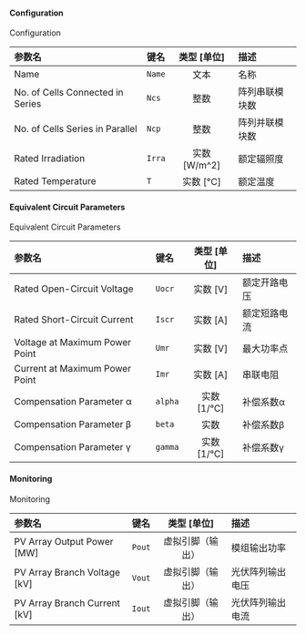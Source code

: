 <!--
DO NOT EDIT THIS FILE DIRECTLY.
This file is generated by tools/comp-docs.js.
All changes will be overwritten by regeneration.
-->

<slot class="model-parameters">

#### Configuration

Configuration

| 参数名 | 键名 | 类型 [单位] | 描述 |
|:------ |:---- |:-----------:|:---- |
| Name | `Name` | 文本 | 名称 |
| No\. of Cells Connected in Series | `Ncs` | 整数 | 阵列串联模块数 |
| No\. of Cells Series in Parallel | `Ncp` | 整数 | 阵列并联模块数 |
| Rated Irradiation | `Irra` | 实数 [W/m^2] | 额定辐照度 |
| Rated Temperature | `T` | 实数 [°C] | 额定温度 |

#### Equivalent Circuit Parameters

Equivalent Circuit Parameters

| 参数名 | 键名 | 类型 [单位] | 描述 |
|:------ |:---- |:-----------:|:---- |
| Rated Open\-Circuit Voltage | `Uocr` | 实数 [V] | 额定开路电压 |
| Rated Short\-Circuit Current | `Iscr` | 实数 [A] | 额定短路电流 |
| Voltage at Maximum Power Point | `Umr` | 实数 [V] | 最大功率点 |
| Current at Maximum Power Point | `Imr` | 实数 [A] | 串联电阻 |
| Compensation Parameter α | `alpha` | 实数 [1/℃] | 补偿系数α |
| Compensation Parameter β | `beta` | 实数 | 补偿系数β |
| Compensation Parameter γ | `gamma` | 实数 [1/℃] | 补偿系数γ |

#### Monitoring

Monitoring

| 参数名 | 键名 | 类型 [单位] | 描述 |
|:------ |:---- |:-----------:|:---- |
| PV Array Output Power \[MW\] | `Pout` | 虚拟引脚（输出） | 模组输出功率 |
| PV Array Branch Voltage \[kV\] | `Vout` | 虚拟引脚（输出） | 光伏阵列输出电压 |
| PV Array Branch Current \[kV\] | `Iout` | 虚拟引脚（输出） | 光伏阵列输出电流 |


</slot>
